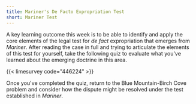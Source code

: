 ```yaml
---
title: Mariner's De Facto Expropriation Test
short: Mariner Test
---
```


A key learning outcome this week is to be able to identify and apply the core elements of the legal test for *de fact* expropriation that emerges from *Mariner*. After reading the case in full and trying to articulate the elements of this test for yourself, take the following quiz to evaluate what you've learned about the emerging doctrine in this area. 

{{< limesurvey code="446224" >}}

Once you've completed the quiz, return to the Blue Mountain-Birch Cove problem and consider how the dispute might be resolved under the test established in *Mariner*. 
